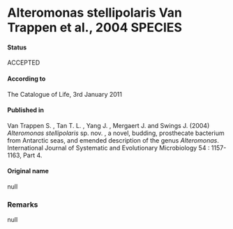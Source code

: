 # Alteromonas stellipolaris Van Trappen et al., 2004 SPECIES

#### Status
ACCEPTED

#### According to
The Catalogue of Life, 3rd January 2011

#### Published in
Van Trappen S. , Tan T. L. , Yang J. , Mergaert J. and Swings J. (2004) <i>Alteromonas stellipolaris</i> sp. nov. , a novel, budding, prosthecate bacterium from Antarctic seas, and emended description of the genus <i>Alteromonas</i>. International Journal of Systematic and Evolutionary Microbiology 54 : 1157-1163, Part 4.

#### Original name
null

### Remarks
null